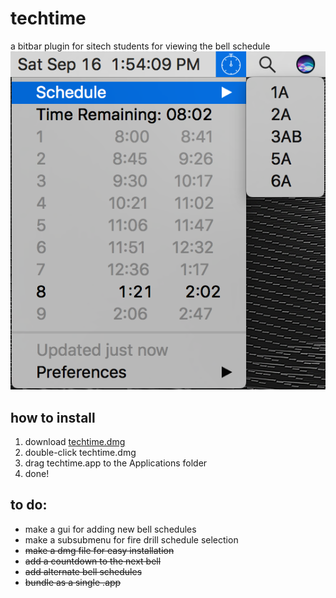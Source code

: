 # techtime
a bitbar plugin for sitech students for viewing the bell schedule
![](https://raw.githubusercontent.com/klamike/techtime/master/demopic.png)
## how to install

1) download [techtime.dmg](https://github.com/klamike/techtime/releases)
2) double-click techtime.dmg
3) drag techtime.app to the Applications folder
4) done!

## to do:

- make a gui for adding new bell schedules
- make a subsubmenu for fire drill schedule selection
- ~~make a dmg file for easy installation~~
 - ~~add a countdown to the next bell~~
 - ~~add alternate bell schedules~~
 - ~~bundle as a single .app~~
